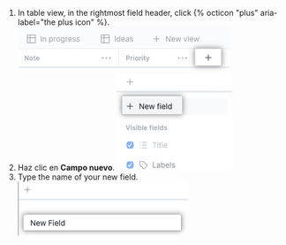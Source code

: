 1. In table view, in the rightmost field header, click {% octicon "plus" aria-label="the plus icon" %}. ![Screenshot showing new field button](/assets/images/help/projects-v2/new-field-button.png)
1. Haz clic en **Campo nuevo**. ![Screenshot showing new field menu item](/assets/images/help/projects-v2/new-field-menu-item.png)
1. Type the name of your new field. ![Screenshot showing the field name](/assets/images/help/projects-v2/new-field-name.png)